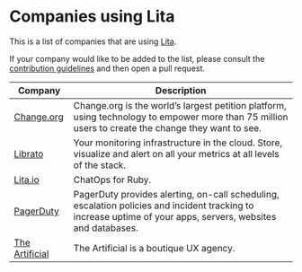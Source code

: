 # Companies using Lita

This is a list of companies that are using [Lita](https://www.lita.io/).

If your company would like to be added to the list, please consult the [contribution guidelines](https://github.com/litaio/companies/blob/master/CONTRIBUTING.md) and then open a pull request.

Company | Description
------- | -----------
[Change.org](https://www.change.org/) | Change.org is the world’s largest petition platform, using technology to empower more than 75 million users to create the change they want to see.
[Librato](https://www.librato.com/) | Your monitoring infrastructure in the cloud. Store, visualize and alert on all your metrics at all levels of the stack.
[Lita.io](https://www.lita.io/) | ChatOps for Ruby.
[PagerDuty](http://www.pagerduty.com/) | PagerDuty provides alerting, on-call scheduling, escalation policies and incident tracking to increase uptime of your apps, servers, websites and databases.
[The Artificial](http://theartificial.nl/) | The Artificial is a boutique UX agency.
